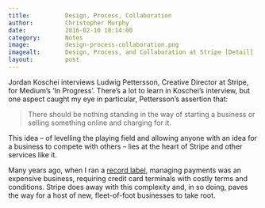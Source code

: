 ```yaml
---
title:			Design, Process, Collaboration
author:			Christopher Murphy
date:			2016-02-10 18:14:00
category: 		Notes
image:			design-process-collaboration.png
imagealt:		Design, Process, and Collaboration at Stripe [Detail]
layout:			post
---
```



Jordan Koschei interviews Ludwig Pettersson, Creative Director at Stripe, for Medium’s ‘In Progress’. There’s a lot to learn in Koschei’s interview, but one aspect caught my eye in particular, Pettersson’s assertion that:

> There should be nothing standing in the way of starting a business or selling something online and charging for it.

This idea – of levelling the playing field and allowing anyone with an idea for a business to compete with others – lies at the heart of Stripe and other services like it.

Many years ago, when I ran a [record label][02], managing payments was an expensive business, requiring credit card terminals with costly terms and conditions. Stripe does away with this complexity and, in so doing, paves the way for a host of new, fleet-of-foot businesses to take root.


[01]: https://medium.com/in-progress/design-and-collaboration-at-stripe-304626b59312#.9b5oix4ch "Design, Process, and Collaboration at Stripe"
[02]: http://www.fallt.com "Fällt Publishing"